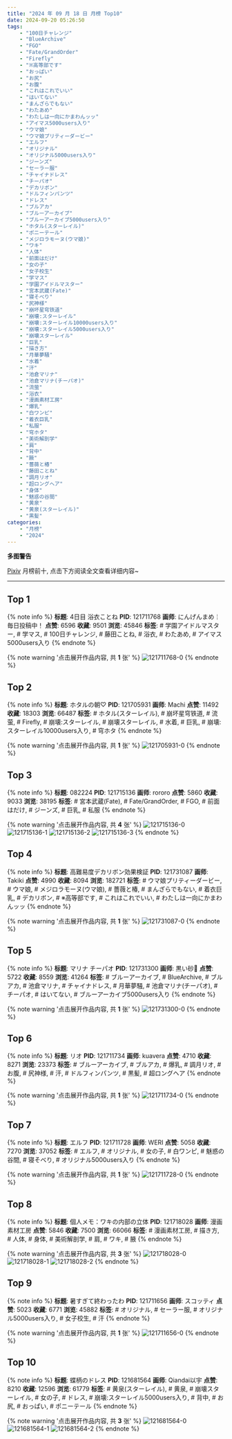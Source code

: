 ```yaml
---
title: "2024 年 09 月 18 日 月榜 Top10"
date: 2024-09-20 05:26:50
tags:
    - "100日チャレンジ"
    - "BlueArchive"
    - "FGO"
    - "Fate/GrandOrder"
    - "Firefly"
    - "※高等部です"
    - "おっぱい"
    - "お尻"
    - "お腹"
    - "これはこれでいい"
    - "はいてない"
    - "まんざらでもない"
    - "わたあめ"
    - "わたしは一向にかまわんッッ"
    - "アイマス5000users入り"
    - "ウマ娘"
    - "ウマ娘プリティーダービー"
    - "エルフ"
    - "オリジナル"
    - "オリジナル5000users入り"
    - "ジーンズ"
    - "セーラー服"
    - "チャイナドレス"
    - "チーパオ"
    - "デカリボン"
    - "ドルフィンパンツ"
    - "ドレス"
    - "ブルアカ"
    - "ブルーアーカイブ"
    - "ブルーアーカイブ5000users入り"
    - "ホタル(スターレイル)"
    - "ポニーテール"
    - "メジロラモーヌ(ウマ娘)"
    - "ワキ"
    - "人体"
    - "前面はだけ"
    - "女の子"
    - "女子校生"
    - "学マス"
    - "学園アイドルマスター"
    - "宮本武蔵(Fate)"
    - "寝そべり"
    - "尻神様"
    - "崩坏星穹铁道"
    - "崩壊:スターレイル"
    - "崩壊:スターレイル10000users入り"
    - "崩壊:スターレイル5000users入り"
    - "崩壊スターレイル"
    - "巨乳"
    - "描き方"
    - "月華夢騒"
    - "水着"
    - "汗"
    - "池倉マリナ"
    - "池倉マリナ(チーパオ)"
    - "流萤"
    - "浴衣"
    - "漫画素材工房"
    - "爆乳"
    - "白ワンピ"
    - "着衣巨乳"
    - "私服"
    - "穹ホタ"
    - "美術解剖学"
    - "肩"
    - "背中"
    - "腋"
    - "薔薇と椿"
    - "藤田ことね"
    - "調月リオ"
    - "超ロングヘア"
    - "身体"
    - "魅惑の谷間"
    - "黄泉"
    - "黄泉(スターレイル)"
    - "黒髪"
categories:
    - "月榜"
    - "2024"
---
```


<i class="fa fa-triangle-exclamation"></i>**多图警告**<i class="fa fa-triangle-exclamation"></i>

[Pixiv](https://www.pixiv.net/) 月榜前十, 点击下方阅读全文查看详细内容~

<!-- more -->

---

## Top 1

{% note info %}
**标题**: 4日目 浴衣ことね
**PID**: 121711768 **画师**: にんげんまめ￤毎日投稿中！
**点赞**: 6596 **收藏**: 9501 **浏览**: 45846
**标签**: # 学園アイドルマスター, # 学マス, # 100日チャレンジ, # 藤田ことね, # 浴衣, # わたあめ, # アイマス5000users入り
{% endnote %}

{% note warning '点击展开作品内容, 共 **1** 张' %}
![121711768-0](https://i.pixiv.re/img-original/img/2024/08/22/00/00/41/121711768_p0.png)
{% endnote %}

## Top 2

{% note info %}
**标题**: ホタルの朝♡
**PID**: 121705931 **画师**: Machi
**点赞**: 11492 **收藏**: 18303 **浏览**: 66487
**标签**: # ホタル(スターレイル), # 崩坏星穹铁道, # 流萤, # Firefly, # 崩壊:スターレイル, # 崩壊スターレイル, # 水着, # 巨乳, # 崩壊:スターレイル10000users入り, # 穹ホタ
{% endnote %}

{% note warning '点击展开作品内容, 共 **1** 张' %}
![121705931-0](https://i.pixiv.re/img-original/img/2024/08/21/21/31/44/121705931_p0.jpg)
{% endnote %}

## Top 3

{% note info %}
**标题**: 082224
**PID**: 121715136 **画师**: rororo
**点赞**: 5860 **收藏**: 9033 **浏览**: 38195
**标签**: # 宮本武蔵(Fate), # Fate/GrandOrder, # FGO, # 前面はだけ, # ジーンズ, # 巨乳, # 私服
{% endnote %}

{% note warning '点击展开作品内容, 共 **4** 张' %}
![121715136-0](https://i.pixiv.re/img-original/img/2024/08/22/01/53/36/121715136_p0.jpg)
![121715136-1](https://i.pixiv.re/img-original/img/2024/08/22/01/53/36/121715136_p1.jpg)
![121715136-2](https://i.pixiv.re/img-original/img/2024/08/22/01/53/36/121715136_p2.jpg)
![121715136-3](https://i.pixiv.re/img-original/img/2024/08/22/01/53/36/121715136_p3.jpg)
{% endnote %}

## Top 4

{% note info %}
**标题**: 高難易度デカリボン効果検証
**PID**: 121731087 **画师**: Takiki
**点赞**: 4990 **收藏**: 8094 **浏览**: 182721
**标签**: # ウマ娘プリティーダービー, # ウマ娘, # メジロラモーヌ(ウマ娘), # 薔薇と椿, # まんざらでもない, # 着衣巨乳, # デカリボン, # ※高等部です, # これはこれでいい, # わたしは一向にかまわんッッ
{% endnote %}

{% note warning '点击展开作品内容, 共 **1** 张' %}
![121731087-0](https://i.pixiv.re/img-original/img/2024/08/22/19/20/46/121731087_p0.png)
{% endnote %}

## Top 5

{% note info %}
**标题**: マリナ チーパオ
**PID**: 121731300 **画师**: 黒い砂🔞
**点赞**: 5722 **收藏**: 8559 **浏览**: 41264
**标签**: # ブルーアーカイブ, # BlueArchive, # ブルアカ, # 池倉マリナ, # チャイナドレス, # 月華夢騒, # 池倉マリナ(チーパオ), # チーパオ, # はいてない, # ブルーアーカイブ5000users入り
{% endnote %}

{% note warning '点击展开作品内容, 共 **1** 张' %}
![121731300-0](https://i.pixiv.re/img-original/img/2024/08/22/19/16/45/121731300_p0.jpg)
{% endnote %}

## Top 6

{% note info %}
**标题**: リオ
**PID**: 121711734 **画师**: kuavera
**点赞**: 4710 **收藏**: 8271 **浏览**: 23373
**标签**: # ブルーアーカイブ, # ブルアカ, # 爆乳, # 調月リオ, # お腹, # 尻神様, # 汗, # ドルフィンパンツ, # 黒髪, # 超ロングヘア
{% endnote %}

{% note warning '点击展开作品内容, 共 **1** 张' %}
![121711734-0](https://i.pixiv.re/img-original/img/2024/08/22/00/00/33/121711734_p0.png)
{% endnote %}

## Top 7

{% note info %}
**标题**: エルフ
**PID**: 121711728 **画师**: WERI
**点赞**: 5058 **收藏**: 7270 **浏览**: 37052
**标签**: # エルフ, # オリジナル, # 女の子, # 白ワンピ, # 魅惑の谷間, # 寝そべり, # オリジナル5000users入り
{% endnote %}

{% note warning '点击展开作品内容, 共 **1** 张' %}
![121711728-0](https://i.pixiv.re/img-original/img/2024/08/22/00/00/32/121711728_p0.png)
{% endnote %}

## Top 8

{% note info %}
**标题**: 個人メモ：ワキの内部の立体
**PID**: 121718028 **画师**: 漫画素材工房
**点赞**: 5846 **收藏**: 7500 **浏览**: 66066
**标签**: # 漫画素材工房, # 描き方, # 人体, # 身体, # 美術解剖学, # 肩, # ワキ, # 腋
{% endnote %}

{% note warning '点击展开作品内容, 共 **3** 张' %}
![121718028-0](https://i.pixiv.re/img-original/img/2024/08/22/05/30/02/121718028_p0.jpg)
![121718028-1](https://i.pixiv.re/img-original/img/2024/08/22/05/30/02/121718028_p1.jpg)
![121718028-2](https://i.pixiv.re/img-original/img/2024/08/22/05/30/02/121718028_p2.jpg)
{% endnote %}

## Top 9

{% note info %}
**标题**: 暑すぎて終わったわ
**PID**: 121711656 **画师**: スコッティ
**点赞**: 5023 **收藏**: 6771 **浏览**: 45882
**标签**: # オリジナル, # セーラー服, # オリジナル5000users入り, # 女子校生, # 汗
{% endnote %}

{% note warning '点击展开作品内容, 共 **1** 张' %}
![121711656-0](https://i.pixiv.re/img-original/img/2024/08/22/00/00/13/121711656_p0.png)
{% endnote %}

## Top 10

{% note info %}
**标题**: 蝶柄のドレス
**PID**: 121681564 **画师**: Qiandai以宇
**点赞**: 8210 **收藏**: 12596 **浏览**: 61779
**标签**: # 黄泉(スターレイル), # 黄泉, # 崩壊スターレイル, # 女の子, # ドレス, # 崩壊:スターレイル5000users入り, # 背中, # お尻, # おっぱい, # ポニーテール
{% endnote %}

{% note warning '点击展开作品内容, 共 **3** 张' %}
![121681564-0](https://i.pixiv.re/img-original/img/2024/08/21/00/01/03/121681564_p0.png)
![121681564-1](https://i.pixiv.re/img-original/img/2024/08/21/00/01/03/121681564_p1.png)
![121681564-2](https://i.pixiv.re/img-original/img/2024/08/21/00/01/03/121681564_p2.png)
{% endnote %}
